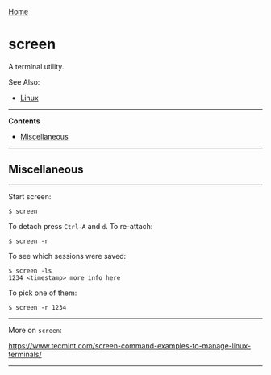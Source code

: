 [Home](Readme.md)
# screen

A terminal utility.

See Also:

 - [Linux](Linux.md)

---

**Contents**

- [Miscellaneous](Screen.md#miscellaneous)

---

## Miscellaneous

---

Start screen:

    $ screen

To detach press `Ctrl-A` and `d`.
To re-attach:

    $ screen -r

To see which sessions were saved:

    $ screen -ls
    1234 <timestamp> more info here
    
To pick one of them:

    $ screen -r 1234

---

More on `screen`:

https://www.tecmint.com/screen-command-examples-to-manage-linux-terminals/

---
